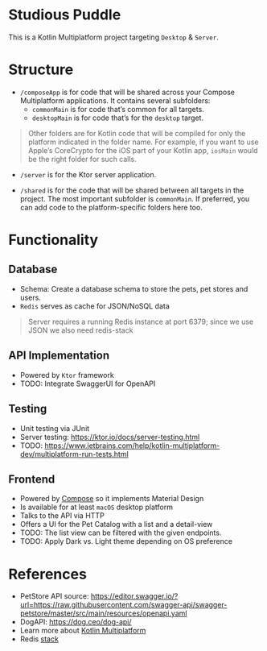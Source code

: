 # Studious Puddle

This is a Kotlin Multiplatform project targeting `Desktop` & `Server`.

# Structure
* `/composeApp` is for code that will be shared across your Compose Multiplatform applications.
  It contains several subfolders:
  - `commonMain` is for code that’s common for all targets.
  - `desktopMain` is for code that’s for the `desktop` target.
  
> Other folders are for Kotlin code that will be compiled for only the platform indicated in the folder name.
  For example, if you want to use Apple’s CoreCrypto for the iOS part of your Kotlin app,
  `iosMain` would be the right folder for such calls.

* `/server` is for the Ktor server application.

* `/shared` is for the code that will be shared between all targets in the project.
  The most important subfolder is `commonMain`. If preferred, you can add code to the platform-specific folders here too.

# Functionality
## Database
- Schema: Create a database schema to store the pets, pet stores and users.
- `Redis` serves as cache for JSON/NoSQL data
> Server requires a running Redis instance at port 6379; since we use JSON we also need redis-stack

## API Implementation
- Powered by `Ktor` framework
- TODO: Integrate SwaggerUI for OpenAPI

## Testing
- Unit testing via JUnit
- Server testing: https://ktor.io/docs/server-testing.html
- TODO: https://www.jetbrains.com/help/kotlin-multiplatform-dev/multiplatform-run-tests.html

## Frontend
- Powered by [Compose](https://www.jetbrains.com/compose-multiplatform/) so it implements Material Design
- Is available for at least `macOS` desktop platform
- Talks to the API via HTTP
- Offers a UI for the Pet Catalog with a list and a detail-view
- TODO: The list view can be filtered with the given endpoints.
- TODO: Apply Dark vs. Light theme depending on OS preference

# References
* PetStore API source: https://editor.swagger.io/?url=https://raw.githubusercontent.com/swagger-api/swagger-petstore/master/src/main/resources/openapi.yaml
* DogAPI: https://dog.ceo/dog-api/
* Learn more about [Kotlin Multiplatform](https://www.jetbrains.com/help/kotlin-multiplatform-dev/get-started.html)
* Redis [stack](https://redis.io/docs/latest/operate/oss_and_stack/install/install-stack/mac-os/) 